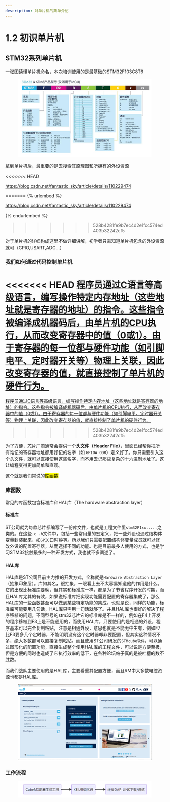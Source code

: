 ```yaml
---
description: 对单片机的简单介绍
---
```


# 1.2 初识单片机

## STM32系列单片机

一张图读懂单片机命名，本次培训使用的是最基础的STM32F103C8T6

<figure><img src="../.gitbook/assets/image (27).png" alt=""><figcaption></figcaption></figure>

拿到单片机后，最重要的是去搜索其原理图和所拥有的外设资源



<<<<<<< HEAD


https://blog.csdn.net/fantastic_sky/article/details/110229474


=======
{% urlembed %}

https://blog.csdn.net/fantastic_sky/article/details/110229474

{% endurlembed %}
>>>>>>> 528b4281fe9b7ec4d2e1fcc574ed403b32242cf5

对于单片机的详细构成这里不做详细讲解，初学者只需知道单片机包含的外设资源就可（GPIO,USART,ADC...）

### 我们如何通过代码控制单片机

<<<<<<< HEAD
[程序员通过C语言等高级语言，编写操作特定内存地址（这些地址就是寄存器的地址）的指令。这些指令被编译成机器码后，由单片机的CPU执行，从而改变寄存器中的值（0或1）。由于寄存器的每一位都与硬件功能（如引脚电平、定时器开关等）物理上关联，因此改变寄存器的值，就直接控制了单片机的硬件行为。](../sheng-dong-de-xing-xiang-bi-yu-ai-sheng-cheng/wo-men-ru-he-tong-guo-dai-ma-kong-zhi-dan-pian-ji)
=======
[程序员通过C语言等高级语言，编写操作特定内存地址（这些地址就是寄存器的地址）的指令。这些指令被编译成机器码后，由单片机的CPU执行，从而改变寄存器中的值（0或1）。由于寄存器的每一位都与硬件功能（如引脚电平、定时器开关等）物理上关联，因此改变寄存器的值，就直接控制了单片机的硬件行为。](broken-reference)
>>>>>>> 528b4281fe9b7ec4d2e1fcc574ed403b32242cf5

为了方便，芯片厂商通常会提供一个**头文件（Header File）**，里面已经帮你把所有难记的寄存器地址都用好记的名字（如 `GPIOA_ODR`）定义好了。你只需要引入这个头文件，就可以直接使用这些名字，而不用去记那些复杂的十六进制地址了。这让编程变得更加简单和直观。

这个就是我们常说的<mark style="color:black;">库函数</mark>

### 库函数

常见的库函数包含标准库和HAL库（The hardware abstraction layer）

#### 标准库

ST公司就为每款芯片都编写了一份库文件，也就是工程文件里`stm32F1xx.....`之类的。在这些`.c .h`文件中，包括一些常用量的宏定义，把一些外设也通过结构体变量封装起来，如`GPIO`口时钟等。所以我们只需要配置结构体变量成员就可以修改外设的配置寄存器，从而选择不同的功能。也是目前最多人使用的方式，也是学习STM32接触最多的一种开发方式，我也就不多阐述了。

#### HAL库

HAL库是ST公司目前主力推的开发方式，全称就是`Hardware Abstraction Layer`（抽象印象层）。库如其名，很抽象，一眼看上去不太容易知道他的作用是什么。它的出现比标准库要晚，但其实和标准库一样，都是为了节省程序开发的时期，而且HAL库尤其的有效，如果说标准库把实现功能需要配置的寄存器集成了，那么HAL库的一些函数甚至可以做到某些特定功能的集成。也就是说，同样的功能，标准库可能要用几句话，HAL库只需用一句话就够了。并且HAL库也很好的解决了程序移植的问题，不同型号的stm32芯片它的标准库是不一样的，例如在F4上开发的程序移植到F3上是不能通用的，而使用HAL库，只要使用的是相通的外设，程序基本可以完全复制粘贴，注意是相通外设，意思也就是不能无中生有，例如F7比F3要多几个定时器，不能明明没有这个定时器却非要配置，但其实这种情况不多，绝大多数都可以直接复制粘贴。而且使用ST公司研发的`STMcube软件`，可以通过图形化的配置功能，直接生成整个使用HAL库的工程文件，可以说是方便至极，但是方便的同时也造成了它执行效率的低下，在各种论坛帖子真的是被吐槽的数不胜数。

而我们战队主要使用的是HAL库，主要看重其配置方便，而且RM中大多数电控资源也都是HAL库。

<figure><img src="../.gitbook/assets/image (30).png" alt=""><figcaption></figcaption></figure>

### 工作流程

<figure><img src="../.gitbook/assets/image (29).png" alt=""><figcaption></figcaption></figure>

